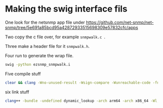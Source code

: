 # Making the swig interface fils

One look for the netsnmp app file under https://github.com/net-snmp/net-snmp/tree/5e691a85bcd95a42872933515698309e57832cfc/apps

Two copy the c file over, for example `snmpwalk.c `.

Three make a header file for it `snmpwalk.h`.

Four run to generate the wrap file.

```bash
swig -python ezsnmp_snmpwalk.i 
```

Five compile stuff

```bash
clear && clang -Wno-unused-result -Wsign-compare -Wunreachable-code -fno-common -dynamic -DNDEBUG -g -fwrapv -O3 -Wall -iwithsysroot/System/Library/Frameworks/System.framework/PrivateHeaders -iwithsysroot/Applications/Xcode.app/Contents/Developer/Library/Frameworks/Python3.framework/Versions/3.9/Headers -arch arm64 -arch x86_64 -Werror=implicit-function-declaration -Wno-error=unreachable-code -I/opt/homebrew/Cellar/net-snmp/5.9.4/include -I/opt/homebrew/Cellar/openssl@3/3.3.1/include -I/Users/carlossantos/Documents/GitHub/ezsnmp/.venv/include -I/Library/Developer/CommandLineTools/Library/Frameworks/Python3.framework/Versions/3.9/include/python3.9 -c snmpwalk.c  ezsnmp_snmpwalk_wrap.c -std=c11 -Wunused-function -fpermissive
```

six link stuff

```bash
clang++ -bundle -undefined dynamic_lookup -arch arm64 -arch x86_64 -Wl,-headerpad,0x1000 snmpwalk.o  ezsnmp_snmpwalk_wrap.o -L/opt/homebrew/opt/openssl@3/lib -L/opt/homebrew/Cellar/net-snmp/5.9.4/lib -L/opt/homebrew/Cellar/net-snmp/5.9.4/lib -L/opt/homebrew/Cellar/openssl@3/3.3.1/lib -lnetsnmp -lcrypto -o _ezsnmp_swig.so -flat_namespace -framework CoreFoundation -framework CoreServices -framework DiskArbitration -framework IOKit 
```